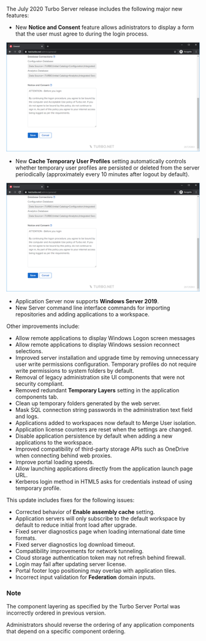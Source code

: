 The July 2020 Turbo Server release includes the following major new features:

- New **Notice and Consent** feature allows adinistrators to display a form that the user must agree to during the login process.

![Notice and Consent](/images/image.png)
- New **Cache Temporary User Profiles** setting automatically controls whether temporary user profiles are persisted or deleted from the server periodically (approximately every 10 minutes after logout by default).

![Cache Temporary User Profiles](/images/image.png)
- Application Server now supports **Windows Server 2019**.
- New Server command line interface commands for importing repositories and adding applications to a workspace.

Other improvements include:

- Allow remote applications to display Windows Logon screen messages
- Allow remote applications to display Windows session reconnect selections.
- Improved server installation and upgrade time by removing unnecessary user write permissions configuration. Temporary profiles do not require write permissions to system folders by default.
- Removal of legacy administration site UI components that were not security compliant.
- Removed redundant **Temporary Layers** setting in the application components tab.
- Clean up temporary folders generated by the web server.
- Mask SQL connection string passwords in the administration text field and logs.
- Applications added to workspaces now default to Merge User isolation.
- Application license counters are reset when the settings are changed.
- Disable application persistence by default when adding a new applications to the workspace.
- Improved compatibility of third-party storage APIs such as OneDrive when connecting behind web proxies.
- Improve portal loading speeds.
- Allow launching applications directly from the application launch page URL.
- Kerberos login method in HTML5 asks for credentials instead of using temporary profile.

This update includes fixes for the following issues:

- Corrected behavior of **Enable assembly cache** setting.
- Application servers will only subscribe to the default workspace by default to reduce initial front load after upgrade.
- Fixed server diagnostics page when loading international date time formats.
- Fixed server diagnostics log download timeout.
- Compatibility improvements for network tunneling.
- Cloud storage authentication token may not refresh behind firewall.
- Login may fail after updating server license.
- Portal footer logo positioning may overlap with application tiles.
- Incorrect input validation for **Federation** domain inputs.

### Note

The component layering as specified by the Turbo Server Portal was incorrectly ordered in previous version.

Administrators should reverse the ordering of any application components that depend on a specific component ordering.

